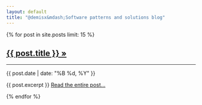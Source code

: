 ```yaml
---
layout: default
title: "@demisx&mdash;Software patterns and solutions blog"
---
```


<div id="main-content">
  {% for post in site.posts limit: 15 %}
    <div class="row">
      <div><a href="{{ post.url }}"><h2>{{ post.title }}&nbsp;&raquo;</h2></a></div>
      <hr>
      <div><span class="small text-muted">{{ post.date | date: "%B %d, %Y" }}</span></div>
      <div>
        <p>
          {{ post.excerpt }} <a href="{{ post.url }}" class="lead">Read&nbsp;the&nbsp;entire&nbsp;post...</a>
        </p>
      </div>
    </div>
  {% endfor %}
</div>
